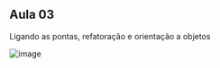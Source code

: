 ## Aula 03
 Ligando as pontas, refatoração e orientação a objetos
 
 ![image](https://user-images.githubusercontent.com/106784532/229143383-44df3a97-f600-466a-8e47-b61c384a9970.png)

